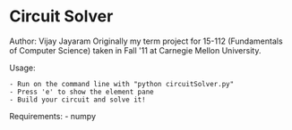 Circuit Solver
==============
Author: Vijay Jayaram
Originally my term project for 15-112 (Fundamentals of Computer Science) taken in Fall '11 at Carnegie Mellon University.

Usage:

    - Run on the command line with "python circuitSolver.py"
    - Press 'e' to show the element pane
    - Build your circuit and solve it!

Requirements:
    - numpy
